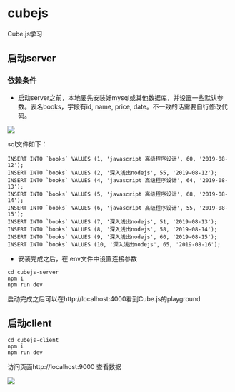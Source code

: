 # cubejs

Cube.js学习

## 启动server

### 依赖条件
- 启动server之前，本地要先安装好mysql或其他数据库，并设置一些默认参数。表名books，字段有id, name, price, date。不一致的话需要自行修改代码。

![](https://haitao.nos.netease.com/0f2ebc1a-94e6-4331-86a7-1eab41cc52ea_387_211.png)

sql文件如下：
```
INSERT INTO `books` VALUES (1, 'javascript 高级程序设计', 60, '2019-08-12');
INSERT INTO `books` VALUES (2, '深入浅出nodejs', 55, '2019-08-12');
INSERT INTO `books` VALUES (4, 'javascript 高级程序设计', 64, '2019-08-13');
INSERT INTO `books` VALUES (5, 'javascript 高级程序设计', 68, '2019-08-14');
INSERT INTO `books` VALUES (6, 'javascript 高级程序设计', 55, '2019-08-15');
INSERT INTO `books` VALUES (7, '深入浅出nodejs', 51, '2019-08-13');
INSERT INTO `books` VALUES (8, '深入浅出nodejs', 58, '2019-08-14');
INSERT INTO `books` VALUES (9, '深入浅出nodejs', 60, '2019-08-15');
INSERT INTO `books` VALUES (10, '深入浅出nodejs', 65, '2019-08-16');
```

- 安装完成之后，在.env文件中设置连接参数

```
cd cubejs-server
npm i
npm run dev
```
启动完成之后可以在http://localhost:4000看到Cube.js的playground


## 启动client
```
cd cubejs-client
npm i
npm run dev
```
访问页面http://localhost:9000 查看数据

![](https://haitao.nos.netease.com/117542e7-1a37-4ff4-898f-d5c50186ea55_1018_748.png)


